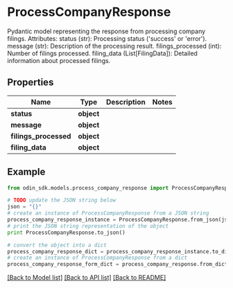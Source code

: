 # ProcessCompanyResponse

Pydantic model representing the response from processing company filings.  Attributes:     status (str): Processing status ('success' or 'error').     message (str): Description of the processing result.     filings_processed (int): Number of filings processed.     filing_data (List[FilingData]): Detailed information about processed filings.

## Properties

Name | Type | Description | Notes
------------ | ------------- | ------------- | -------------
**status** | **object** |  | 
**message** | **object** |  | 
**filings_processed** | **object** |  | 
**filing_data** | **object** |  | 

## Example

```python
from odin_sdk.models.process_company_response import ProcessCompanyResponse

# TODO update the JSON string below
json = "{}"
# create an instance of ProcessCompanyResponse from a JSON string
process_company_response_instance = ProcessCompanyResponse.from_json(json)
# print the JSON string representation of the object
print ProcessCompanyResponse.to_json()

# convert the object into a dict
process_company_response_dict = process_company_response_instance.to_dict()
# create an instance of ProcessCompanyResponse from a dict
process_company_response_form_dict = process_company_response.from_dict(process_company_response_dict)
```
[[Back to Model list]](../README.md#documentation-for-models) [[Back to API list]](../README.md#documentation-for-api-endpoints) [[Back to README]](../README.md)


